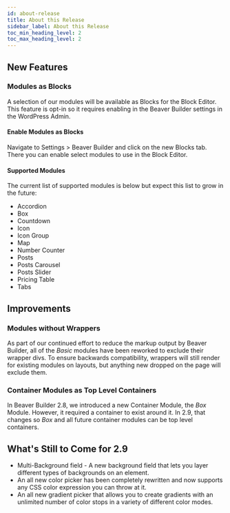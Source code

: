 ```yaml
---
id: about-release
title: About this Release
sidebar_label: About this Release
toc_min_heading_level: 2
toc_max_heading_level: 2
---
```


## New Features

### Modules as Blocks

A selection of our modules will be available as Blocks for the Block Editor. This feature is opt-in so it requires enabling in the Beaver Builder settings in the WordPress Admin.

#### Enable Modules as Blocks

Navigate to Settings > Beaver Builder and click on the new Blocks tab. There you can enable select modules to use in the Block Editor.

#### Supported Modules

The current list of supported modules is below but expect this list to grow in the future:


- Accordion
- Box
- Countdown
- Icon
- Icon Group
- Map
- Number Counter
- Posts
- Posts Carousel
- Posts Slider
- Pricing Table
- Tabs
  

## Improvements

### Modules without Wrappers

As part of our continued effort to reduce the markup output by Beaver Builder, all of the _Basic_ modules have been reworked to exclude their wrapper divs. To ensure backwards compatibility, wrappers will still render for existing modules on layouts, but anything new dropped on the page will exclude them.

### Container Modules as Top Level Containers

In Beaver Builder 2.8, we introduced a new Container Module, the _Box_ Module. However, it required a container to exist around it. In 2.9, that changes so _Box_ and all future container modules can be top level containers.

## What's Still to Come for 2.9

- Multi-Background field - A new background field that lets you layer different types of backgrounds on an element.
- An all new color picker has been completely rewritten and now supports any CSS color expression you can throw at it.
- An all new gradient picker that allows you to create gradients with an unlimited number of color stops in a variety of different color modes.
